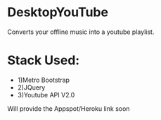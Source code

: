 DesktopYouTube
==============

Converts your offline music into a youtube playlist.

Stack Used:
==============
<ul>
<li>1)Metro Bootstrap</li>
<li>2)JQuery</li>
<li>3)Youtube API V2.0</li>
</ul>
<div></div>
Will provide the Appspot/Heroku link soon
